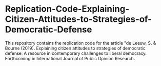 # Replication-Code-Explaining-Citizen-Attitudes-to-Strategies-of-Democratic-Defense
This repository contains the replication code for the article 
"de Leeuw, S. &amp; Bourne (2019). Explaining citizen attitudes to strategies of democratic defense: A resource in contemporary challenges to liberal democracy. Forthcoming in International Journal of Public Opinion Research. 

